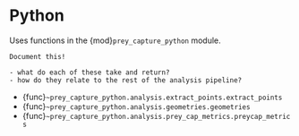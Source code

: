 # Python

Uses functions in the {mod}`prey_capture_python` module.

```{todo}
Document this! 

- what do each of these take and return?
- how do they relate to the rest of the analysis pipeline?
```

- {func}`~prey_capture_python.analysis.extract_points.extract_points`
- {func}`~prey_capture_python.analysis.geometries.geometries`
- {func}`~prey_capture_python.analysis.prey_cap_metrics.preycap_metrics`